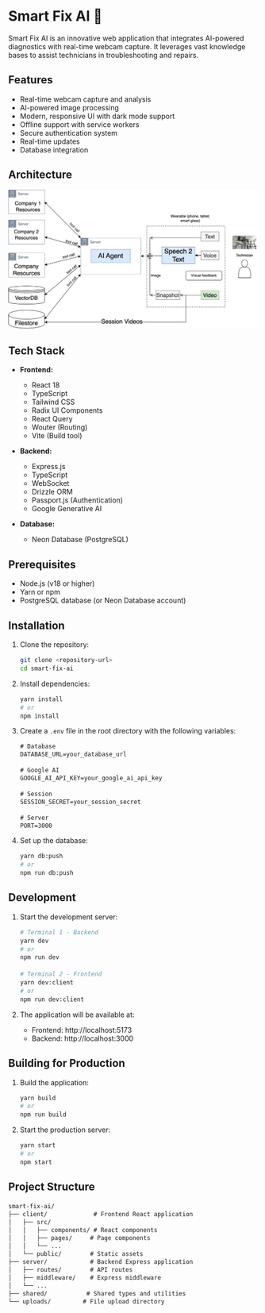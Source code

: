 # Smart Fix AI 🔧

Smart Fix AI is an innovative web application that integrates AI-powered diagnostics with real-time webcam capture. It leverages vast knowledge bases to assist technicians in troubleshooting and repairs.

## Features

- Real-time webcam capture and analysis
- AI-powered image processing
- Modern, responsive UI with dark mode support
- Offline support with service workers
- Secure authentication system
- Real-time updates
- Database integration 

## Architecture
![Smart Fix AI](./client/public/arch.jpg)

## Tech Stack

- **Frontend:**
  - React 18
  - TypeScript
  - Tailwind CSS
  - Radix UI Components
  - React Query
  - Wouter (Routing)
  - Vite (Build tool)

- **Backend:**
  - Express.js
  - TypeScript
  - WebSocket
  - Drizzle ORM
  - Passport.js (Authentication)
  - Google Generative AI

- **Database:**
  - Neon Database (PostgreSQL)

## Prerequisites

- Node.js (v18 or higher)
- Yarn or npm
- PostgreSQL database (or Neon Database account)

## Installation

1. Clone the repository:
   ```bash
   git clone <repository-url>
   cd smart-fix-ai
   ```

2. Install dependencies:
   ```bash
   yarn install
   # or
   npm install
   ```

3. Create a `.env` file in the root directory with the following variables:
   ```env
   # Database
   DATABASE_URL=your_database_url

   # Google AI
   GOOGLE_AI_API_KEY=your_google_ai_api_key

   # Session
   SESSION_SECRET=your_session_secret

   # Server
   PORT=3000
   ```

4. Set up the database:
   ```bash
   yarn db:push
   # or
   npm run db:push
   ```

## Development

1. Start the development server:
   ```bash
   # Terminal 1 - Backend
   yarn dev
   # or
   npm run dev

   # Terminal 2 - Frontend
   yarn dev:client
   # or
   npm run dev:client
   ```

2. The application will be available at:
   - Frontend: http://localhost:5173
   - Backend: http://localhost:3000

## Building for Production

1. Build the application:
   ```bash
   yarn build
   # or
   npm run build
   ```

2. Start the production server:
   ```bash
   yarn start
   # or
   npm start
   ```

## Project Structure

```
smart-fix-ai/
├── client/             # Frontend React application
│   ├── src/
│   │   ├── components/ # React components
│   │   ├── pages/     # Page components
│   │   └── ...
│   └── public/        # Static assets
├── server/            # Backend Express application
│   ├── routes/        # API routes
│   ├── middleware/    # Express middleware
│   └── ...
├── shared/           # Shared types and utilities
└── uploads/         # File upload directory
```
